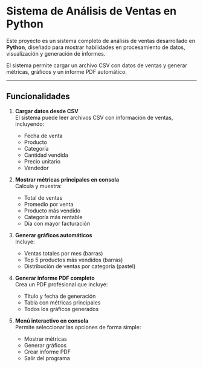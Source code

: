 # Sistema de Análisis de Ventas en Python

Este proyecto es un sistema completo de análisis de ventas desarrollado en **Python**, diseñado para mostrar habilidades en procesamiento de datos, visualización y generación de informes. 

El sistema permite cargar un archivo CSV con datos de ventas y generar métricas, gráficos y un informe PDF automático.

---

## Funcionalidades

1. **Cargar datos desde CSV**  
   El sistema puede leer archivos CSV con información de ventas, incluyendo:
   - Fecha de venta
   - Producto
   - Categoría
   - Cantidad vendida
   - Precio unitario
   - Vendedor

2. **Mostrar métricas principales en consola**  
   Calcula y muestra:
   - Total de ventas
   - Promedio por venta
   - Producto más vendido
   - Categoría más rentable
   - Día con mayor facturación

3. **Generar gráficos automáticos**  
   Incluye:
   - Ventas totales por mes (barras)
   - Top 5 productos más vendidos (barras)
   - Distribución de ventas por categoría (pastel)

4. **Generar informe PDF completo**  
   Crea un PDF profesional que incluye:
   - Título y fecha de generación
   - Tabla con métricas principales
   - Todos los gráficos generados

5. **Menú interactivo en consola**  
   Permite seleccionar las opciones de forma simple:
   - Mostrar métricas
   - Generar gráficos
   - Crear informe PDF
   - Salir del programa